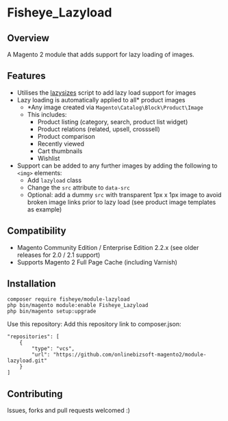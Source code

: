 # Fisheye_Lazyload

## Overview
A Magento 2 module that adds support for lazy loading of images.

## Features

* Utilises the [lazysizes](https://github.com/aFarkas/lazysizes) script to add lazy load support for images
* Lazy loading is automatically applied to all\* product images
    * \*Any image created via `Magento\Catalog\Block\Product\Image`
    * This includes:
    	* Product listing (category, search, product list widget)
    	* Product relations (related, upsell, crosssell)
    	* Product comparison
    	* Recently viewed
    	* Cart thumbnails
    	* Wishlist
* Support can be added to any further images by adding the following to `<img>` elements:
	* Add `lazyload` class
	* Change the `src` attribute to `data-src`
	* Optional: add a dummy `src` with transparent 1px x 1px image to avoid broken image links prior to lazy load (see product image templates as example) 

## Compatibility

* Magento Community Edition / Enterprise Edition 2.2.x (see older releases for 2.0 / 2.1 support)
* Supports Magento 2 Full Page Cache (including Varnish)

## Installation

```
composer require fisheye/module-lazyload
php bin/magento module:enable Fisheye_Lazyload
php bin/magento setup:upgrade
```
Use this repository:
Add this repository link to composer.json:

    "repositories": [
        {
            "type": "vcs",
            "url": "https://github.com/onlinebizsoft-magento2/module-lazyload.git"
        }
    ]
    
## Contributing
Issues, forks and pull requests welcomed :)
